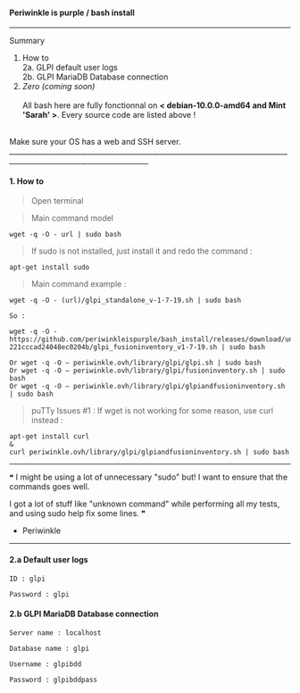 #### Periwinkle is purple / bash install
_____________________________________________________________________________________________________________________

Summary <br/>
1. How to <br/>
2a. GLPI default user logs <br/>
2b. GLPI MariaDB Database connection <br/>
3. _Zero (coming soon)_
<br/><br/>
All bash here are fully fonctionnal on **< debian-10.0.0-amd64 and Mint 'Sarah' >**. Every source code are listed above !
<br/>
Make sure your OS has a web and SSH server. 
_____________________________________________________________________________________________________________________

#### 1. How to 

> Open terminal 

> Main command model
```
wget -q -O - url | sudo bash
```
> If sudo is not installed, just install it and redo the command :
```
apt-get install sudo
```

> Main command example :
```
wget -q -O - (url)/glpi_standalone_v-1-7-19.sh | sudo bash

So :

wget -q -O - https://github.com/periwinkleispurple/bash_install/releases/download/untagged-221cccad24048ec0204b/glpi_fusioninventory_v1-7-19.sh | sudo bash

Or wget -q -O – periwinkle.ovh/library/glpi/glpi.sh | sudo bash
Or wget -q -O – periwinkle.ovh/library/glpi/fusioninventory.sh | sudo bash
Or wget -q -O – periwinkle.ovh/library/glpi/glpiandfusioninventory.sh | sudo bash
```

> puTTy Issues #1 : If wget is not working for some reason, use curl instead : <br/>
```
apt-get install curl 
&
curl periwinkle.ovh/library/glpi/glpiandfusioninventory.sh | sudo bash
```
_____________________________________________________________________________________________________________________
 ❝ I might be using a lot of unnecessary "sudo" but! I want to ensure that the commands goes well.
 
 I got a lot of stuff like "unknown command" while performing all my tests, and using sudo help fix some lines. ❞
 
- Periwinkle
_____________________________________________________________________________________________________________________

#### 2.a Default user logs

```
ID : glpi

Password : glpi
```

#### 2.b GLPI MariaDB Database connection 

```
Server name : localhost

Database name : glpi

Username : glpibdd

Password : glpibddpass 
```


